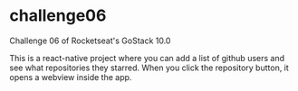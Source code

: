 # challenge06
Challenge 06 of Rocketseat's GoStack 10.0

This is a react-native project where you can add a list of github users and see what repositories they starred. When you click the repository button, it opens a webview inside the app.

